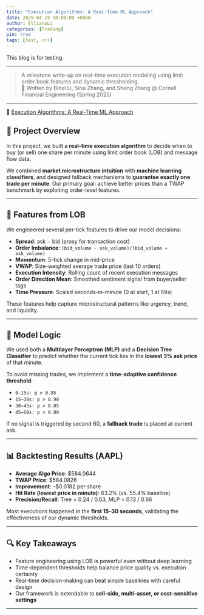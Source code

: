 ```yaml
---
title: "Execution Algorithms: A Real-Time ML Approach"
date: 2025-04-19 10:00:00 +0800
author: EllianaLi
categories: [Trading]
pin: true
tags: [test, c++]
---
```


This blog is for testing.

---
> A milestone write-up on real-time execution modeling using limit order book features and dynamic thresholding.  
> 🧠 Written by Binxi Li, Sirui Zhang, and Sheng Zhang @ Cornell Financial Engineering (Spring 2025)

---
📄 [Execution Algorithms: A Real-Time ML Approach](https://ellianali.github.io/assets/pdf/Final_BinxiLi_Capstone.pdf)

## 📘 Project Overview

In this project, we built a **real-time execution algorithm** to decide when to buy (or sell) one share per minute using limit order book (LOB) and message flow data.

We combined **market microstructure intuition** with **machine learning classifiers**, and designed fallback mechanisms to **guarantee exactly one trade per minute**. Our primary goal: achieve better prices than a TWAP benchmark by exploiting order-level features.

---

## 🧮 Features from LOB

We engineered several per-tick features to drive our model decisions:

- **Spread**: ask − bid (proxy for transaction cost)
- **Order Imbalance**: `(bid_volume - ask_volume)/(bid_volume + ask_volume)`
- **Momentum**: 5-tick change in mid-price
- **VWAP**: Size-weighted average trade price (last 10 orders)
- **Execution Intensity**: Rolling count of recent execution messages
- **Order Direction Mean**: Smoothed sentiment signal from buyer/seller tags
- **Time Pressure**: Scaled seconds-in-minute (0 at start, 1 at 59s)

These features help capture microstructural patterns like urgency, trend, and liquidity.

---

## 🧠 Model Logic

We used both a **Multilayer Perceptron (MLP)** and a **Decision Tree Classifier** to predict whether the current tick lies in the **lowest 3% ask price** of that minute.

To avoid missing trades, we implement a **time-adaptive confidence threshold**:

- `0–15s: p > 0.95`
- `15–30s: p > 0.90`
- `30–45s: p > 0.85`
- `45–60s: p > 0.80`

If no signal is triggered by second 60, a **fallback trade** is placed at current ask.

---

## 📊 Backtesting Results (AAPL)

- **Average Algo Price**: $584.0644  
- **TWAP Price**: $584.0826  
- **Improvement**: –$0.0182 per share  
- **Hit Rate (lowest price in minute)**: 63.2% (vs. 55.4% baseline)  
- **Precision/Recall**: Tree = 0.24 / 0.63, MLP = 0.13 / 0.66  

Most executions happened in the **first 15–30 seconds**, validating the effectiveness of our dynamic thresholds.

---

## 🔍 Key Takeaways

- Feature engineering using LOB is powerful even without deep learning
- Time-dependent thresholds help balance price quality vs. execution certainty
- Real-time decision-making can beat simple baselines with careful design
- Our framework is extendable to **sell-side, multi-asset, or cost-sensitive settings**

---
